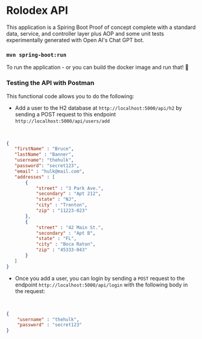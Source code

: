 # Rolodex API
This application is a Spiring Boot Proof of concept complete with a standard data, service, and controller layer plus AOP and some unit tests experimentally generated with Open AI's Chat GPT bot.

### `mvn spring-boot:run`
To run the application - or you can build the docker image and run that! 🐳

### Testing the API with Postman

This functional code allows you to do the following:

- Add a user to the H2 database at `http://localhost:5000/api/h2` by sending a POST request to this endpoint `http://localhost:5000/api/users/add`
 
 <br>
 
 ```json
 {
    "firstName" : "Bruce",
    "lastName" : "Banner",
    "username": "thehulk",
    "password": "secret123",
    "email" : "hulk@mail.com",
    "addresses" : [
        {
            "street" : "3 Park Ave.",
            "secondary" : "Apt 212",
            "state" : "NJ",
            "city" : "Trenton",
            "zip" : "11223-023"
        },
        {
            "street" : "42 Main St.",
            "secondary" : "Apt B",
            "state" : "FL",
            "city" : "Boca Raton",
            "zip" : "45333-043"
        }
    ]
}
```

- Once you add a user, you can login by sending a `POST` request to the endpoint `http://localhost:5000/api/login` with the following body in the request:

<br>

```json
{
    "username" : "thehulk",
    "password" : "secret123"
}
```
